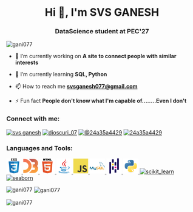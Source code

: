 <h1 align="center">Hi 👋, I'm SVS GANESH</h1>
<h3 align="center">DataScience student at PEC'27</h3>

<p align="left"> <img src="https://komarev.com/ghpvc/?username=gani077&label=Profile%20views&color=0e75b6&style=flat" alt="gani077" /> </p>

- 🔭 I’m currently working on **A site to connect people with similar interests**

- 🌱 I’m currently learning **SQL, Python**

- 📫 How to reach me **svsganesh077@gmail.com**

- ⚡ Fun fact **People don't know what I'm capable of........Even I don't**

<h3 align="left">Connect with me:</h3>
<p align="left">
<a href="https://linkedin.com/in/svs ganesh" target="blank"><img align="center" src="https://raw.githubusercontent.com/rahuldkjain/github-profile-readme-generator/master/src/images/icons/Social/linked-in-alt.svg" alt="svs ganesh" height="30" width="40" /></a>
<a href="https://instagram.com/dioscuri_07" target="blank"><img align="center" src="https://raw.githubusercontent.com/rahuldkjain/github-profile-readme-generator/master/src/images/icons/Social/instagram.svg" alt="dioscuri_07" height="30" width="40" /></a>
<a href="https://www.hackerrank.com/@24a35a4429" target="blank"><img align="center" src="https://raw.githubusercontent.com/rahuldkjain/github-profile-readme-generator/master/src/images/icons/Social/hackerrank.svg" alt="@24a35a4429" height="30" width="40" /></a>
<a href="https://www.leetcode.com/24a35a4429" target="blank"><img align="center" src="https://raw.githubusercontent.com/rahuldkjain/github-profile-readme-generator/master/src/images/icons/Social/leet-code.svg" alt="24a35a4429" height="30" width="40" /></a>
</p>

<h3 align="left">Languages and Tools:</h3>
<p align="left"> <a href="https://www.w3schools.com/css/" target="_blank" rel="noreferrer"> <img src="https://raw.githubusercontent.com/devicons/devicon/master/icons/css3/css3-original-wordmark.svg" alt="css3" width="40" height="40"/> </a> <a href="https://d3js.org/" target="_blank" rel="noreferrer"> <img src="https://raw.githubusercontent.com/devicons/devicon/master/icons/d3js/d3js-original.svg" alt="d3js" width="40" height="40"/> </a> <a href="https://www.w3.org/html/" target="_blank" rel="noreferrer"> <img src="https://raw.githubusercontent.com/devicons/devicon/master/icons/html5/html5-original-wordmark.svg" alt="html5" width="40" height="40"/> </a> <a href="https://www.java.com" target="_blank" rel="noreferrer"> <img src="https://raw.githubusercontent.com/devicons/devicon/master/icons/java/java-original.svg" alt="java" width="40" height="40"/> </a> <a href="https://developer.mozilla.org/en-US/docs/Web/JavaScript" target="_blank" rel="noreferrer"> <img src="https://raw.githubusercontent.com/devicons/devicon/master/icons/javascript/javascript-original.svg" alt="javascript" width="40" height="40"/> </a> <a href="https://www.mysql.com/" target="_blank" rel="noreferrer"> <img src="https://raw.githubusercontent.com/devicons/devicon/master/icons/mysql/mysql-original-wordmark.svg" alt="mysql" width="40" height="40"/> </a> <a href="https://pandas.pydata.org/" target="_blank" rel="noreferrer"> <img src="https://raw.githubusercontent.com/devicons/devicon/2ae2a900d2f041da66e950e4d48052658d850630/icons/pandas/pandas-original.svg" alt="pandas" width="40" height="40"/> </a> <a href="https://www.python.org" target="_blank" rel="noreferrer"> <img src="https://raw.githubusercontent.com/devicons/devicon/master/icons/python/python-original.svg" alt="python" width="40" height="40"/> </a> <a href="https://scikit-learn.org/" target="_blank" rel="noreferrer"> <img src="https://upload.wikimedia.org/wikipedia/commons/0/05/Scikit_learn_logo_small.svg" alt="scikit_learn" width="40" height="40"/> </a> <a href="https://seaborn.pydata.org/" target="_blank" rel="noreferrer"> <img src="https://seaborn.pydata.org/_images/logo-mark-lightbg.svg" alt="seaborn" width="40" height="40"/> </a> </p>

<p><img align="left" src="https://github-readme-stats.vercel.app/api/top-langs?username=gani077&show_icons=true&locale=en&layout=compact" alt="gani077" /></p>

<p>&nbsp;<img align="center" src="https://github-readme-stats.vercel.app/api?username=gani077&show_icons=true&locale=en" alt="gani077" /></p>

<p><img align="center" src="https://github-readme-streak-stats.herokuapp.com/?user=gani077&" alt="gani077" /></p>
